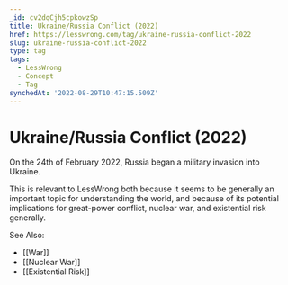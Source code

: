 ```yaml
---
_id: cv2dqCjh5cpkowzSp
title: Ukraine/Russia Conflict (2022)
href: https://lesswrong.com/tag/ukraine-russia-conflict-2022
slug: ukraine-russia-conflict-2022
type: tag
tags:
  - LessWrong
  - Concept
  - Tag
synchedAt: '2022-08-29T10:47:15.509Z'
---
```

# Ukraine/Russia Conflict (2022)

On the 24th of February 2022, Russia began a military invasion into Ukraine. 

This is relevant to LessWrong both because it seems to be generally an important topic for understanding the world, and because of its potential implications for great-power conflict, nuclear war, and existential risk generally. 

See Also:

- [[War]]
- [[Nuclear War]]
- [[Existential Risk]]